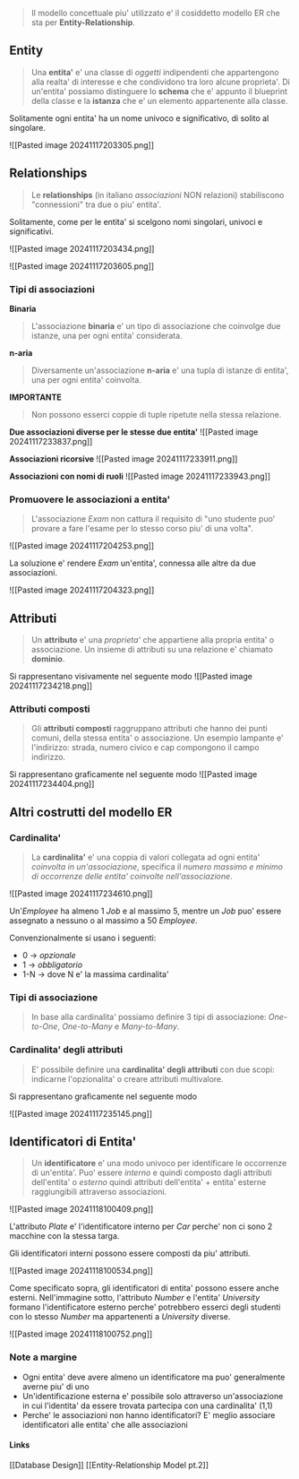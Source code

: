 >Il modello concettuale piu' utilizzato e' il cosiddetto modello ER che sta per **Entity-Relationship**.

## Entity
>Una **entita'** e' una classe di *oggetti* indipendenti che appartengono alla realta' di interesse e che condividono tra loro alcune proprieta'. Di un'entita' possiamo distinguere lo **schema** che e' appunto il blueprint della classe e la **istanza** che e' un elemento appartenente alla classe.

Solitamente ogni entita' ha un nome univoco e significativo, di solito al singolare.

![[Pasted image 20241117203305.png]]

## Relationships
>Le **relationships** (in italiano *associazioni* NON relazioni) stabiliscono "connessioni" tra due o piu' entita'.

Solitamente, come per le entita' si scelgono nomi singolari, univoci e significativi.

![[Pasted image 20241117203434.png]]

![[Pasted image 20241117203605.png]]

### Tipi di associazioni
**Binaria**
>L'associazione **binaria** e' un tipo di associazione che coinvolge due istanze, una per ogni entita' considerata.

**n-aria**
>Diversamente un'associazione **n-aria** e' una tupla di istanze di entita', una per ogni entita' coinvolta.

**IMPORTANTE**
>Non possono esserci coppie di tuple ripetute nella stessa relazione.

 **Due associazioni diverse per le stesse due entita'**
![[Pasted image 20241117233837.png]]

**Associazioni ricorsive**
![[Pasted image 20241117233911.png]]

**Associazioni con nomi di ruoli**
![[Pasted image 20241117233943.png]]

### Promuovere le associazioni a entita'
>L'associazione *Exam* non cattura il requisito di "uno studente puo' provare a fare l'esame per lo stesso corso piu' di una volta".

![[Pasted image 20241117204253.png]]

La soluzione e' rendere *Exam* un'entita', connessa alle altre da due associazioni.

![[Pasted image 20241117204323.png]]

## Attributi
>Un **attributo** e' una *proprieta'* che appartiene  alla propria entita' o associazione. Un insieme di attributi su una relazione e' chiamato **dominio**.

Si rappresentano visivamente nel seguente modo
![[Pasted image 20241117234218.png]]

### Attributi composti
>Gli **attributi composti** raggruppano attributi che hanno dei punti comuni, della stessa entita' o associazione. Un esempio lampante e' l'indirizzo: strada, numero civico e cap compongono il campo indirizzo.

Si rappresentano graficamente nel seguente modo
![[Pasted image 20241117234404.png]]

## Altri costrutti del modello ER
### Cardinalita'
>La **cardinalita'** e' una coppia di valori collegata ad ogni entita' *coinvolta in un'associazione*, specifica il *numero massimo e minimo di occorrenze delle entita' coinvolte nell'associazione*.

![[Pasted image 20241117234610.png]]

Un'*Employee* ha almeno 1 *Job* e al massimo 5, mentre un *Job* puo' essere assegnato a nessuno o al massimo a 50 *Employee*.

Convenzionalmente si usano i seguenti:
- 0 -> *opzionale*
- 1 -> *obbligatorio*
- 1-N -> dove N e' la massima cardinalita'

### Tipi di associazione
>In base alla cardinalita' possiamo definire 3 tipi di associazione: *One-to-One*, *One-to-Many* e *Many-to-Many*.

### Cardinalita' degli attributi
>E' possibile definire una **cardinalita' degli attributi** con due scopi: indicarne l'opzionalita' o creare attributi multivalore.

Si rappresentano graficamente nel seguente modo

![[Pasted image 20241117235145.png]]

## Identificatori di Entita'
>Un **identificatore** e' una modo univoco per identificare le occorrenze di un'entita'. Puo' essere *interno* e quindi composto dagli attributi dell'entita' o *esterno* quindi attributi dell'entita' + entita' esterne raggiungibili attraverso associazioni.

![[Pasted image 20241118100409.png]]

L'attributo *Plate* e' l'identificatore interno per *Car* perche' non ci sono 2 macchine con la stessa targa.

Gli identificatori interni possono essere composti da piu' attributi.

![[Pasted image 20241118100534.png]]

Come specificato sopra, gli identificatori di entita' possono essere anche esterni.
Nell'immagine sotto, l'attributo *Number* e l'entita' *University* formano l'identificatore esterno perche' potrebbero esserci degli studenti con lo stesso *Number* ma appartenenti a *University* diverse.

![[Pasted image 20241118100752.png]]

### Note a margine
- Ogni entita' deve avere almeno un identificatore ma puo' generalmente averne piu' di uno
- Un'identificazione esterna e' possibile solo attraverso un'associazione in cui l'identita' da essere trovata partecipa con una cardinalita' (1,1)
- Perche' le associazioni non hanno identificatori? E' meglio associare identificatori alle entita' che alle associazioni

#### Links
[[Database Design]]
[[Entity-Relationship Model pt.2]]